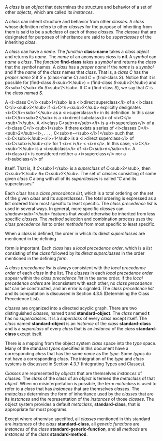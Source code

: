  

A *class* is an *object* that determines the structure and behavior of a set of other *objects*, which are called its *instances*. 

A *class* can inherit structure and behavior from other *classes*. A *class* whose definition refers to other *classes* for the purpose of inheriting from them is said to be a *subclass* of each of those *classes*. The *classes* that are designated for purposes of inheritance are said to be *superclasses* of the inheriting *class*. 

A *class* can have a *name*. The *function* **class-name** takes a *class object* and returns its *name*. The *name* of an anonymous *class* is **nil**. A *symbol* can *name* a *class*. The *function* **find-class** takes a *symbol* and returns the *class* that the *symbol* names. A *class* has a *proper name* if the *name* is a *symbol* and if the *name* of the *class* names that *class*. That is, a *class C* has the *proper name S* if *S* = (class-name *C*) and *C* = (find-class *S*). Notice that it is possible for (find-class *S*\<sub\>1\</sub\>) = (find-class *S*\<sub\>2\</sub\>) and *S*\<sub\>1\</sub\> *6*= *S*\<sub\>2\</sub\>. If *C* = (find-class *S*), we say that *C* is the *class named S*. 

A \<i\>class C\</i\>\<sub\>1\</sub\> is a \<i\>direct superclass\</i\> of a \<i\>class C\</i\>\<sub\>2\</sub\> if \<i\>C\</i\>\<sub\>2\</sub\> explicitly designates \<i\>C\</i\>\<sub\>1\</sub\> as a \<i\>superclass\</i\> in its definition. In this case \<i\>C\</i\>\<sub\>2\</sub\> is a \<i\>direct subclass\</i\> of \<i\>C\</i\>\<sub\>1\</sub\>. A \<i\>class C\<sub\>n\</sub\>\</i\> is a \<i\>superclass\</i\> of a \<i\>class C\</i\>\<sub\>1\</sub\> if there exists a series of \<i\>classes C\</i\>\<sub\>2\</sub\>\<i\>, . . . , C\<sub\>n−\</sub\>\</i\>1\</sub\> such that \<i\>C\<sub\>i\</sub\>\</i\>+1\</sub\> is a \<i\>direct superclass\</i\> of \<i\>C\<sub\>i\</sub\>\</i\> for 1 \<i\>≤ i\</i\> \< \<i\>n\</i\>. In this case, \<i\>C\</i\>\<sub\>1\</sub\> is a \<i\>subclass\</i\> of \<i\>C\<sub\>n\</sub\>\</i\>. A \<i\>class\</i\> is considered neither a \<i\>superclass\</i\> nor a \<i\>subclass\</i\> of 

itself. That is, if *C*\<sub\>1\</sub\> is a *superclass* of *C*\<sub\>2\</sub\>, then *C*\<sub\>1\</sub\> *6*= *C*\<sub\>2\</sub\>. The set of *classes* consisting of some given *class C* along with all of its *superclasses* is called “*C* and its superclasses.” 

Each *class* has a *class precedence list*, which is a total ordering on the set of the given *class* and its *superclasses*. The total ordering is expressed as a list ordered from most specific to least specific. The *class precedence list* is used in several ways. In general, more specific *classes* can *shadow*\<sub\>1\</sub\> features that would otherwise be inherited from less specific *classes*. The *method* selection and combination process uses the *class precedence list* to order *methods* from most specific to least specific. 

When a *class* is defined, the order in which its direct *superclasses* are mentioned in the defining 





form is important. Each *class* has a *local precedence order*, which is a *list* consisting of the *class* followed by its *direct superclasses* in the order mentioned in the defining *form*. 

A *class precedence list* is always consistent with the *local precedence order* of each *class* in the list. The *classes* in each *local precedence order* appear within the *class precedence list* in the same order. If the *local precedence orders* are inconsistent with each other, no *class precedence list* can be constructed, and an error is signaled. The *class precedence list* and its computation is discussed in Section 4.3.5 (Determining the Class Precedence List). 

*classes* are organized into a directed acyclic graph. There are two distinguished *classes*, named **t** and **standard-object**. The *class* named **t** has no *superclasses*. It is a *superclass* of every *class* except itself. The *class* named **standard-object** is an *instance* of the *class* **standard-class** and is a *superclass* of every *class* that is an *instance* of the *class* **standard-class** except itself. 

There is a mapping from the object system *class* space into the *type* space. Many of the standard *types* specified in this document have a corresponding *class* that has the same *name* as the *type*. Some *types* do not have a corresponding *class*. The integration of the *type* and *class* systems is discussed in Section 4.3.7 (Integrating Types and Classes). 

*Classes* are represented by *objects* that are themselves *instances* of *classes*. The *class* of the *class* of an *object* is termed the *metaclass* of that *object*. When no misinterpretation is possible, the term *metaclass* is used to refer to a *class* that has *instances* that are themselves *classes*. The *metaclass* determines the form of inheritance used by the *classes* that are its *instances* and the representation of the *instances* of those *classes*. The object system provides a default *metaclass*, **standard-class**, that is appropriate for most programs. 

Except where otherwise specified, all *classes* mentioned in this standard are *instances* of the *class* **standard-class**, all *generic functions* are *instances* of the *class* **standard-generic-function**, and all *methods* are *instances* of the *class* **standard-method**. 

